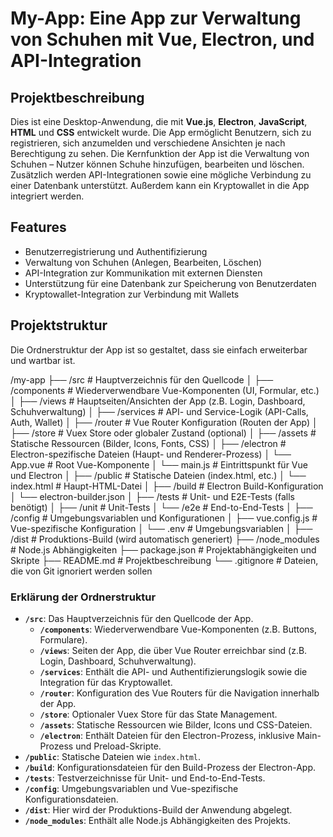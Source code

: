 # My-App: Eine App zur Verwaltung von Schuhen mit Vue, Electron, und API-Integration

## Projektbeschreibung

Dies ist eine Desktop-Anwendung, die mit **Vue.js**, **Electron**, **JavaScript**, **HTML** und **CSS** entwickelt wurde. Die App ermöglicht Benutzern, sich zu registrieren, sich anzumelden und verschiedene Ansichten je nach Berechtigung zu sehen. Die Kernfunktion der App ist die Verwaltung von Schuhen – Nutzer können Schuhe hinzufügen, bearbeiten und löschen. Zusätzlich werden API-Integrationen sowie eine mögliche Verbindung zu einer Datenbank unterstützt. Außerdem kann ein Kryptowallet in die App integriert werden.

## Features

- Benutzerregistrierung und Authentifizierung
- Verwaltung von Schuhen (Anlegen, Bearbeiten, Löschen)
- API-Integration zur Kommunikation mit externen Diensten
- Unterstützung für eine Datenbank zur Speicherung von Benutzerdaten
- Kryptowallet-Integration zur Verbindung mit Wallets

## Projektstruktur

Die Ordnerstruktur der App ist so gestaltet, dass sie einfach erweiterbar und wartbar ist. 

/my-app
├── /src                    # Hauptverzeichnis für den Quellcode
│   ├── /components         # Wiederverwendbare Vue-Komponenten (UI, Formular, etc.)
│   ├── /views              # Hauptseiten/Ansichten der App (z.B. Login, Dashboard, Schuhverwaltung)
│   ├── /services           # API- und Service-Logik (API-Calls, Auth, Wallet)
│   ├── /router             # Vue Router Konfiguration (Routen der App)
│   ├── /store              # Vuex Store oder globaler Zustand (optional)
│   ├── /assets             # Statische Ressourcen (Bilder, Icons, Fonts, CSS)
│   ├── /electron           # Electron-spezifische Dateien (Haupt- und Renderer-Prozess)
│   └── App.vue             # Root Vue-Komponente
│   └── main.js             # Eintrittspunkt für Vue und Electron
│
├── /public                 # Statische Dateien (index.html, etc.)
│   └── index.html          # Haupt-HTML-Datei
│
├── /build                  # Electron Build-Konfiguration
│   └── electron-builder.json
│
├── /tests                  # Unit- und E2E-Tests (falls benötigt)
│   ├── /unit               # Unit-Tests
│   └── /e2e                # End-to-End-Tests
│
├── /config                 # Umgebungsvariablen und Konfigurationen
│   ├── vue.config.js       # Vue-spezifische Konfiguration
│   └── .env                # Umgebungsvariablen
│
├── /dist                   # Produktions-Build (wird automatisch generiert)
├── /node_modules           # Node.js Abhängigkeiten
├── package.json            # Projektabhängigkeiten und Skripte
├── README.md               # Projektbeschreibung
└── .gitignore              # Dateien, die von Git ignoriert werden sollen


### Erklärung der Ordnerstruktur

- **`/src`**: Das Hauptverzeichnis für den Quellcode der App.
    - **`/components`**: Wiederverwendbare Vue-Komponenten (z.B. Buttons, Formulare).
    - **`/views`**: Seiten der App, die über Vue Router erreichbar sind (z.B. Login, Dashboard, Schuhverwaltung).
    - **`/services`**: Enthält die API- und Authentifizierungslogik sowie die Integration für das Kryptowallet.
    - **`/router`**: Konfiguration des Vue Routers für die Navigation innerhalb der App.
    - **`/store`**: Optionaler Vuex Store für das State Management.
    - **`/assets`**: Statische Ressourcen wie Bilder, Icons und CSS-Dateien.
    - **`/electron`**: Enthält Dateien für den Electron-Prozess, inklusive Main-Prozess und Preload-Skripte.
- **`/public`**: Statische Dateien wie `index.html`.
- **`/build`**: Konfigurationsdateien für den Build-Prozess der Electron-App.
- **`/tests`**: Testverzeichnisse für Unit- und End-to-End-Tests.
- **`/config`**: Umgebungsvariablen und Vue-spezifische Konfigurationsdateien.
- **`/dist`**: Hier wird der Produktions-Build der Anwendung abgelegt.
- **`/node_modules`**: Enthält alle Node.js Abhängigkeiten des Projekts.
